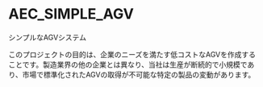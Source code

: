 # AEC_SIMPLE_AGV

シンプルなAGVシステム

このプロジェクトの目的は、企業のニーズを満たす低コストなAGVを作成することです。製造業界の他の企業とは異なり、当社は生産が断続的で小規模であり、市場で標準化されたAGVの取得が不可能な特定の製品の変動があります。

